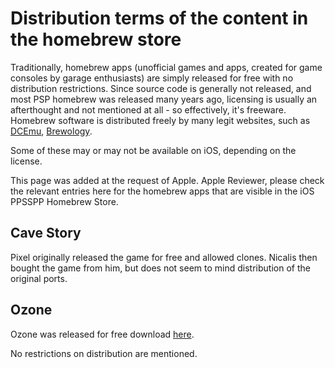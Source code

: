 # Distribution terms of the content in the homebrew store

Traditionally, homebrew apps (unofficial games and apps, created for game consoles by garage enthusiasts) are simply released for free with no distribution restrictions. Since source code is generally not released, and most PSP homebrew was released many years ago, licensing is usually an afterthought and not mentioned at all - so effectively, it's freeware. Homebrew software is distributed freely by many legit websites, such as [DCEmu](www.dcemu.co.uk), [Brewology](https://www.brewology.com/).

Some of these may or may not be available on iOS, depending on the license.

This page was added at the request of Apple. Apple Reviewer, please check the relevant entries here for the homebrew apps that are visible in the iOS PPSSPP Homebrew Store.

<a name="Cave Story"></a>

## Cave Story

Pixel originally released the game for free and allowed clones. Nicalis then bought the game from him, but does not seem to mind distribution of the original ports.

## Ozone

Ozone was released for free download [here](https://www.dcemu.co.uk/vbulletin/threads/68208-Release-Ozone-PSP).

No restrictions on distribution are mentioned.
